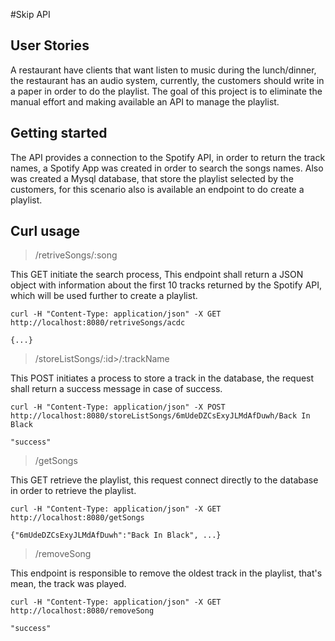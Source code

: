 #Skip API


## User Stories

A restaurant have clients that want listen to music during the lunch/dinner, the restaurant has an audio system, currently, the customers should write in a paper in order to do the playlist. The goal of this project is to eliminate the manual effort and making available an API to manage the playlist.

## Getting started 

The API provides a connection to the Spotify API, in order to return the track names, a Spotify App was created in order to search the songs names. 
Also was created a Mysql database, that store the playlist selected by the customers, for this scenario also is available an endpoint to do create a playlist.


## Curl usage 

> /retriveSongs/:song

This GET initiate the search process, This endpoint shall return a JSON object with information about the first 10 tracks returned by the Spotify API, which will be used further to create a playlist.

    curl -H "Content-Type: application/json" -X GET http://localhost:8080/retriveSongs/acdc
    
    {...}
    
> /storeListSongs/:id>/:trackName

This POST initiates a process to store a track in the database, the request shall return a success message in case of success.

    curl -H "Content-Type: application/json" -X POST http://localhost:8080/storeListSongs/6mUdeDZCsExyJLMdAfDuwh/Back In Black
    
    "success"


> /getSongs

This GET retrieve the playlist, this request connect directly to the database in order to retrieve the playlist.

    curl -H "Content-Type: application/json" -X GET http://localhost:8080/getSongs
    
    {"6mUdeDZCsExyJLMdAfDuwh":"Back In Black", ...}


> /removeSong

This endpoint is responsible to remove the oldest track in the playlist, that's mean, the track was played.

    curl -H "Content-Type: application/json" -X GET http://localhost:8080/removeSong
    
    "success"

